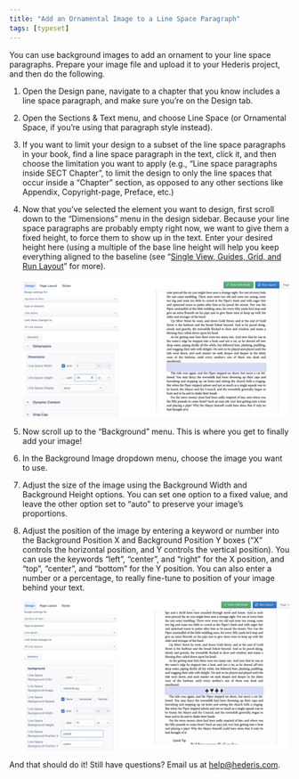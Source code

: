 ```yaml
---
title: "Add an Ornamental Image to a Line Space Paragraph"
tags: [typeset]
---
```

 
<html><body><section data-type="chapter" class="hsecchapter" data-hederis-type="hsecchapter" id="line-space-ornament" data-pi-attrs="id: line-space-ornament; data-tags: typeset;" role="doc-chapter" data-tags="typeset" data-author-name=" " data-book-title=" " title="Add an Ornamental Image to a Line Space Paragraph"><p class="hblkp" data-hederis-type="hblkp" id="pIYCkA9Xg">You can use background images to add an ornament to your line space paragraphs. Prepare your image file and upload it to your Hederis project, and then do the following.</p><ol class="hwprnumlist" data-hederis-type="hwprnumlist" id="p8jhY6a8g"><li class="hblkoli" data-hederis-type="hblkoli" id="liSirkmiwC"><p class="hblkoli" data-hederis-type="hblklip" id="pkLrF6nBh">Open the Design pane, navigate to a chapter that you know includes a line space paragraph, and make sure you&#8217;re on the Design tab.</p></li><li class="hblkoli" data-hederis-type="hblkoli" id="liLXsn9yqk"><p class="hblkoli" data-hederis-type="hblklip" id="po6YRkarA">Open the Sections &amp; Text menu, and choose Line Space (or Ornamental Space, if you&#8217;re using that paragraph style instead).</p></li><li class="hblkoli" data-hederis-type="hblkoli" id="liiu2uTN9I"><p class="hblkoli" data-hederis-type="hblklip" id="pJvTnQPjU">If you want to limit your design to a subset of the line space paragraphs in your book, find a line space paragraph in the text, click it, and then choose the limitation you want to apply (e.g., &#8220;Line space paragraphs inside SECT Chapter&#8221;, to limit the design to only the line spaces that occur inside a &#8220;Chapter&#8221; section, as opposed to any other sections like Appendix, Copyright-page, Preface, etc.)</p></li><li class="hblkoli" data-hederis-type="hblkoli" id="liB5VGmd9G"><p class="hblkoli" data-hederis-type="hblklip" id="pAKMcT8AL">Now that you&#8217;ve selected the element you want to design, first scroll down to the &#8220;Dimensions&#8221; menu in the design sidebar. Because your line space paragraphs are probably empty right now, we want to give them a fixed height, to force them to show up in the text. Enter your desired height here (using a multiple of the base line height will help you keep everything aligned to the baseline (see &#8220;<a href="{% link _docs/typeset-view-toolbar.md %}" class="hspana" data-hederis-type="hspana" id="pHzJULsvI">Single View, Guides, Grid, and Run Layout</a>&#8221; for more).</p><img data-hederis-type="hblkimg" class="hblkimg" id="pXGFK9bog" src="/images/linespace_height.png" data-img-src="/images/linespace_height.png"/></li><li class="hblkoli" data-hederis-type="hblkoli" id="liLpIgAIYY"><p class="hblkoli" data-hederis-type="hblklip" id="pBUP2Pg2J">Now scroll up to the &#8220;Background&#8221; menu. This is where you get to finally add your image!</p></li><li class="hblkoli" data-hederis-type="hblkoli" id="lipkrDjYXg"><p class="hblkoli" data-hederis-type="hblklip" id="pXS1ZeGlx">In the Background Image dropdown menu, choose the image you want to use.</p></li><li class="hblkoli" data-hederis-type="hblkoli" id="liywrj7YgY"><p class="hblkoli" data-hederis-type="hblklip" id="pnqe25aQl">Adjust the size of the image using the Background Width and Background Height options. You can set one option to a fixed value, and leave the other option set to &#8220;auto&#8221; to preserve your image&#8217;s proportions.</p></li><li class="hblkoli" data-hederis-type="hblkoli" id="liNSqna8U4"><p class="hblkoli" data-hederis-type="hblklip" id="plYGSS53J">Adjust the position of the image by entering a keyword or number into the Background Position X and Background Position Y boxes (&#8220;X&#8221; controls the horizontal position, and Y controls the vertical position). You can use the keywords &#8220;left&#8221;, &#8220;center&#8221;, and &#8220;right&#8221; for the X position, and &#8220;top&#8221;, &#8220;center&#8221;, and &#8220;bottom&#8221; for the Y position. You can also enter a number or a percentage, to really fine-tune to position of your image behind your text.</p><img data-hederis-type="hblkimg" class="hblkimg" id="pQAQXYejk" src="/images/linespace_done.png" data-img-src="/images/linespace_done.png"/></li></ol><p class="hblkp" data-hederis-type="hblkp" id="pzMtPUXQq">And that should do it! Still have questions? Email us at <a href="mailto:help@hederis.com" class="hspana" data-hederis-type="hspana" id="p6dfWcAGw">help@hederis.com</a>. </p></section></body></html>
